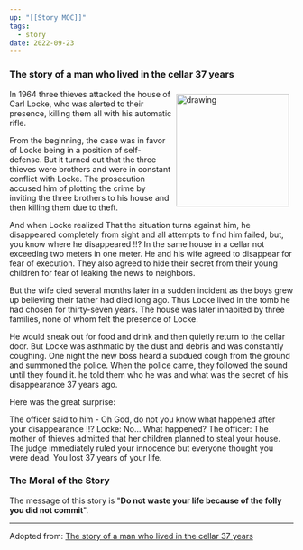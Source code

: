 ```yaml
---
up: "[[Story MOC]]"
tags:
  - story
date: 2022-09-23
---
```

### The story of a man who lived in the cellar 37 years

<div style="float: right; padding:8px; width:200px;"><img src="https://steemitimages.com/p/39DuzQEPoYrMFcF5tuySYoSGL9tn6WKpVVKzmn8hRjjnKiSdfDDU6FVG8aiNfKYrPNK9xnMQ8XaWzNVK8gP6XNnx3tVPE7GhKkCU2TUCBtqcNoTnGuENnNJX7oTuxb28jxm99YAL3FmN4YsSmY8usDLVZnftSQEVJLjBhUUGTKe6ytB9oC5ckesHNU4tYqLpXATdzn5fzssZZxa2egx5tgJ?format=match&mode=fit&width=1280" alt="drawing" width="200"/></div>
In 1964 three thieves attacked the house of Carl Locke, who was alerted to their presence, killing them all with his automatic rifle.

From the beginning, the case was in favor of Locke being in a position of self-defense. But it turned out that the three thieves were brothers and were in constant conflict with Locke. The prosecution accused him of plotting the crime by inviting the three brothers to his house and then killing them due to theft.

And when Locke realized That the situation turns against him, he disappeared completely from sight and all attempts to find him failed, but, you know where he disappeared !!? In the same house in a cellar not exceeding two meters in one meter. He and his wife agreed to disappear for fear of execution. They also agreed to hide their secret from their young children for fear of leaking the news to neighbors.

But the wife died several months later in a sudden incident as the boys grew up believing their father had died long ago. Thus Locke lived in the tomb he had chosen for thirty-seven years. The house was later inhabited by three families, none of whom felt the presence of Locke.

He would sneak out for food and drink and then quietly return to the cellar door. But Locke was asthmatic by the dust and debris and was constantly coughing. One night the new boss heard a subdued cough from the ground and summoned the police. When the police came, they followed the sound until they found it. he told them who he was and what was the secret of his disappearance 37 years ago.

Here was the great surprise:

The officer said to him - Oh God, do not you know what happened after your disappearance !!? Locke: No... What happened? The officer: The mother of thieves admitted that her children planned to steal your house. The judge immediately ruled your innocence but everyone thought you were dead. You lost 37 years of your life.

### The Moral of the Story
The message of this story is "**Do not waste your life because of the folly you did not commit**".

***
Adopted from: [The story of a man who lived in the cellar 37 years](https://steemit.com/life/@ghadaelsawy/the-story-of-a-man-who-lived-in-the-cellar-37-years)